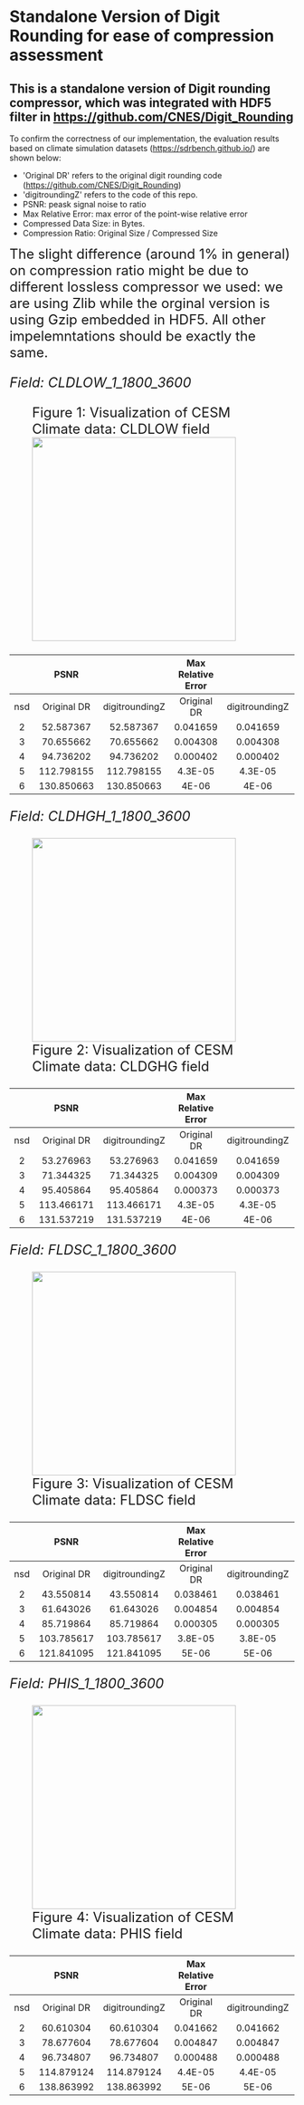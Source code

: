 # Standalone Version of Digit Rounding for ease of compression assessment
## This is a standalone version of Digit rounding compressor, which was integrated with HDF5 filter in https://github.com/CNES/Digit_Rounding

To confirm the correctness of our implementation, the evaluation results based on climate simulation datasets (https://sdrbench.github.io/) are shown below:
* 'Original DR' refers to the original digit rounding code (https://github.com/CNES/Digit_Rounding)
* 'digitroundingZ' refers to the code of this repo.
* PSNR: peask signal noise to ratio
* Max Relative Error: max error of the point-wise relative error
* Compressed Data Size: in Bytes.
* Compression Ratio: Original Size / Compressed Size

<font size=5>The slight difference (around 1% in general) on compression ratio might be due to different lossless compressor we used: we are using Zlib while the orginal version is using Gzip embedded in HDF5. All other impelemntations should be exactly the same. <font/>

*Field: CLDLOW_1_1800_3600*
<figure class="image">
  <figcaption>Figure 1: Visualization of CESM Climate data: CLDLOW field</figcaption>
  <img align="center" width="360" src="https://www.mcs.anl.gov/~shdi/download/digitroundingZ/CLDLOW_1_1800_3600.dat2.png">
</figure>

|	| PSNR ||	Max Relative Error	||	Compressed Data Size	||	Compression Ratio	||
| :---: | :---: | :---: | :---: | :---: | :---: | :---: | :---: | :---: |
| nsd | Original DR	| digitroundingZ |	Original DR	| digitroundingZ |	Original DR |	digitroundingZ |	Original DR |	digitroundingZ |
| 2 |	52.587367	| 52.587367	| 0.041659 | 0.041659 | 2057702	| 2084242	| 12.6	| 12.44 |
| 3	| 70.655662	| 70.655662	| 0.004308 | 0.004308 | 4813880	| 4944725	| 5.385	| 5.24 |
| 4	| 94.736202	| 94.736202	| 0.000402 | 0.000402 | 7918834	| 8095942	| 3.274	| 3.202 |
| 5	| 112.798155| 112.798155 | 4.3E-05 | 4.3E-05| 	10029522	| 10174900	| 2.585	| 2.55 |
| 6	| 130.850663| 130.850663 | 4E-06 | 4E-06	| 12805616| 	12942513	| 2.0243	| 2.003 |

*Field: CLDHGH_1_1800_3600*
<figure class="image">
  <img align="center" width="360" src="https://www.mcs.anl.gov/~shdi/download/digitroundingZ/CLDHGH_1_1800_3600.dat2.png">
  <figcaption>Figure 2: Visualization of CESM Climate data: CLDGHG field</figcaption>
</figure>

|	| PSNR |	|	Max Relative Error	| |	Compressed Data Size	| |	Compression Ratio	| |
| :---: | :---: | :---: | :---: | :---: | :---: | :---: | :---: | :---: |
| nsd | Original DR	| digitroundingZ |	Original DR	| digitroundingZ |	Original DR |	digitroundingZ |	Original DR |	digitroundingZ |
| 2	| 53.276963	| 53.276963	| 0.041659	| 0.041659	| 2257978	| 2293301	| 11.48	| 11.30| 
| 3	| 71.344325	| 71.344325	| 0.004309	| 0.004309	| 5348641	| 5516942	| 4.85	| 4.7|
| 4	| 95.405864	| 95.405864	| 0.000373	| 0.000373	| 8540314	| 8779464	| 3.04	| 2.95|
| 5	| 113.466171	| 113.466171	| 4.3E-05	| 4.3E-05	| 10734906	| 10926706	| 2.41	| 2.37|
| 6	| 131.537219	| 131.537219	| 4E-06	| 4E-06	| 13789233	| 13972567	| 1.88	| 1.86|

*Field: FLDSC_1_1800_3600*
<figure class="image">
  <img align="center" width="360" src="https://www.mcs.anl.gov/~shdi/download/digitroundingZ/FLDSC_1_1800_3600.dat2.png">
  <figcaption>Figure 3: Visualization of CESM Climate data: FLDSC field</figcaption>
</figure>

|	| PSNR |	|	Max Relative Error	| |	Compressed Data Size	| |	Compression Ratio	| |
| :---: | :---: | :---: | :---: | :---: | :---: | :---: | :---: | :---: |
| nsd | Original DR	| digitroundingZ |	Original DR	| digitroundingZ |	Original DR |	digitroundingZ |	Original DR |	digitroundingZ |
| 2 |	43.550814	| 43.550814	| 0.038461	| 0.038461	| 443337	| 439280	| 58.47	| 	59.01	| 
| 3	| 61.643026	| 61.643026	| 0.004854	| 0.004854	| 1544039	| 1555061		| 16.79	| 	16.67	| 
| 4	| 85.719864	| 85.719864	| 0.000305	| 0.000305	| 3529672	| 3586386		| 7.34	| 	7.23	| 
| 5	| 103.785617 | 103.785617	| 3.8E-05	| 3.8E-05	| 6259030	| 6468341		| 4.14	| 	4.01	| 
| 6	| 121.841095 | 121.841095	| 5E-06		| 5E-06		| 9212984		| 9437212		| 2.81		| 2.75	| 

*Field: PHIS_1_1800_3600*
<figure class="image">
  <img align="center" width="360" src="https://www.mcs.anl.gov/~shdi/download/digitroundingZ/PHIS_1_1800_3600.dat2.png">
  <figcaption>Figure 4: Visualization of CESM Climate data: PHIS field</figcaption>
</figure>

|	| PSNR |	|	Max Relative Error	| |	Compressed Data Size	| |	Compression Ratio	| |
| :---: | :---: | :---: | :---: | :---: | :---: | :---: | :---: | :---: |
| nsd | Original DR	| digitroundingZ |	Original DR	| digitroundingZ |	Original DR |	digitroundingZ |	Original DR |	digitroundingZ |
| 2	| 60.610304	| 60.610304	| 0.041662	| 0.041662	| 6589954	| 6708593	| 3.93	| 3.86| 
| 3	| 78.677604	| 78.677604	| 0.004847	| 0.004847	| 9577066	| 9687883	| 2.706	| 2.676| 
| 4	| 96.734807	| 96.734807	| 0.000488	| 0.000488	| 12056128	| 12184078	| 2.15	| 2.13| 
| 5	| 114.879124	| 114.879124	| 4.4E-05	| 4.4E-05	| 14973718	| 15112585	| 1.73	| 1.72| 
| 6	| 138.863992	| 138.863992	| 5E-06	| 5E-06	| 17608066	| 17705056	| 1.4721	| 1.46| 
